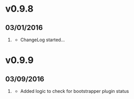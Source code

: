 # v0.9.8
## 03/01/2016

1. [](#new)
    * ChangeLog started...

# v0.9.9
## 03/09/2016

1. [](#new)
    * Added logic to check for bootstrapper plugin status
